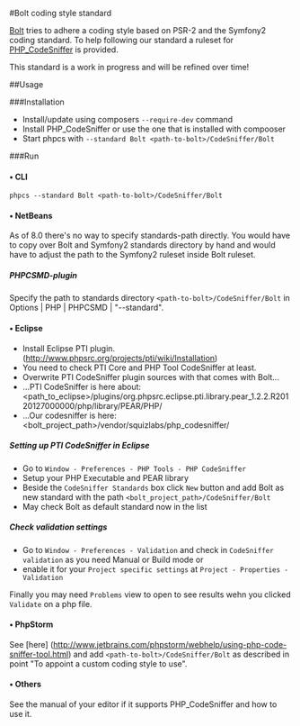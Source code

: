 #Bolt coding style standard

[Bolt](https://github.com/bolt) tries to adhere a coding style based on PSR-2 and the Symfony2 coding standard.
To help following our standard a ruleset for [PHP_CodeSniffer](http://pear.php.net/package/PHP_CodeSniffer) is provided.

This standard is a work in progress and will be refined over time!

##Usage

###Installation

- Install/update using composers `--require-dev` command
- Install PHP_CodeSniffer or use the one that is installed with compooser
- Start phpcs with `--standard Bolt <path-to-bolt>/CodeSniffer/Bolt`

###Run

#### • CLI

`phpcs --standard Bolt <path-to-bolt>/CodeSniffer/Bolt`

#### • NetBeans
As of 8.0 there's no way to specify standards-path directly. You would have to copy over Bolt and Symfony2 standards
directory by hand and would have to adjust the path to the Symfony2 ruleset inside Bolt ruleset.

##### PHPCSMD-plugin
Specify the path to standards directory `<path-to-bolt>/CodeSniffer/Bolt` in Options | PHP | PHPCSMD | "--standard".

#### • Eclipse
- Install Eclipse PTI plugin. (http://www.phpsrc.org/projects/pti/wiki/Installation)
- You need to check PTI Core and PHP Tool CodeSniffer at least.
- Overwrite PTI CodeSniffer plugin sources with that comes with Bolt...
- …PTI CodeSniffer is here about: <path_to_eclipse>/plugins/org.phpsrc.eclipse.pti.library.pear_1.2.2.R20120127000000/php/library/PEAR/PHP/
- …Our codesniffer is here: <bolt_project_path>/vendor/squizlabs/php_codesniffer/

##### Setting up PTI CodeSniffer in Eclipse
- Go to `Window - Preferences - PHP Tools - PHP CodeSniffer`
- Setup your PHP Executable and PEAR library
- Beside the `CodeSniffer Standards` box click `New` button and add Bolt as new standard with the path `<bolt_project_path>/CodeSniffer/Bolt`
- May check Bolt as default standard now in the list

##### Check validation settings
- Go to `Window - Preferences - Validation` and check in `CodeSniffer validation` as you need Manual or Build mode or
- enable it for your `Project specific settings` at `Project - Properties - Validation`

Finally you may need `Problems` view to open to see results wehn you clicked `Validate` on a php file.

#### • PhpStorm
See [here] (http://www.jetbrains.com/phpstorm/webhelp/using-php-code-sniffer-tool.html) and add
`<path-to-bolt>/CodeSniffer/Bolt` as described in point "To appoint a custom coding style to use".

#### • Others

See the manual of your editor if it supports PHP_CodeSniffer and how to use it.

